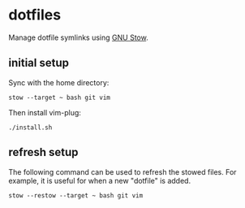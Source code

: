 # dotfiles

Manage dotfile symlinks using [GNU Stow](https://www.gnu.org/software/stow/).

## initial setup

Sync with the home directory:
```
stow --target ~ bash git vim
```

Then install vim-plug:
```
./install.sh
```

## refresh setup

The following command can be used to refresh the stowed files. For example, it
is useful for when a new "dotfile" is added.

```
stow --restow --target ~ bash git vim
```

